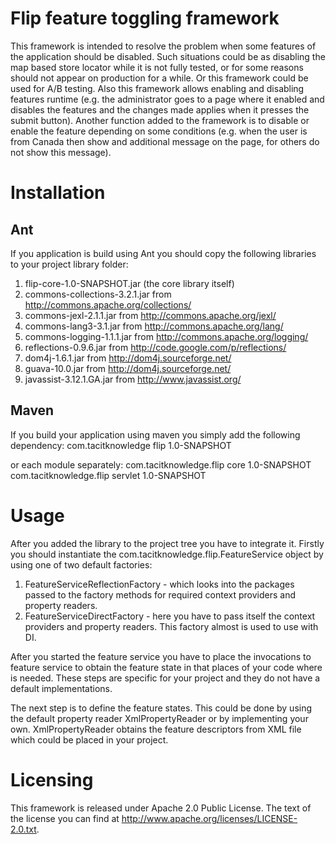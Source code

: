 # Flip feature toggling framework

This framework is intended to resolve the problem when some features of the 
application should be disabled. Such situations could be as disabling the
map based store locator while it is not fully tested, or for some reasons
should not appear on production for a while. Or this framework could be used
for A/B testing. 
Also this framework allows enabling and disabling features runtime (e.g. the
administrator goes to a page where it enabled and disables the features and
the changes made applies when it presses the submit button). 
Another function added to the framework is to disable or enable the feature
depending on some conditions (e.g. when the user is from Canada then show
and additional message on the page, for others do not show this message).

# Installation

## Ant

If you application is build using Ant you should copy the following libraries
to your project library folder:

1. flip-core-1.0-SNAPSHOT.jar (the core library itself)
2. commons-collections-3.2.1.jar from http://commons.apache.org/collections/
3. commons-jexl-2.1.1.jar from http://commons.apache.org/jexl/
4. commons-lang3-3.1.jar from http://commons.apache.org/lang/
5. commons-logging-1.1.1.jar from http://commons.apache.org/logging/
6. reflections-0.9.6.jar from http://code.google.com/p/reflections/
7. dom4j-1.6.1.jar from http://dom4j.sourceforge.net/
8. guava-10.0.jar from http://dom4j.sourceforge.net/
9. javassist-3.12.1.GA.jar from http://www.javassist.org/


## Maven

If you build your application using maven you simply add the following dependency:
    <dependency>
        <groupId>com.tacitknowledge</groupId>
	<artifactId>flip</artifactId>
	<version>1.0-SNAPSHOT</version>
    </dependency>

or each module separately:
    <dependency>
        <groupId>com.tacitknowledge.flip</groupId>
	<artifactId>core</artifactId>
	<version>1.0-SNAPSHOT</version>
    </dependency>
    <dependency>
        <groupId>com.tacitknowledge.flip</groupId>
	<artifactId>servlet</artifactId>
	<version>1.0-SNAPSHOT</version>
    </dependency>

# Usage

After you added the library to the project tree you have to integrate it. 
Firstly you should instantiate the com.tacitknowledge.flip.FeatureService
object by using one of two default factories:
1. FeatureServiceReflectionFactory - which looks into the packages passed to the 
    factory methods for required context providers and property readers.
2. FeatureServiceDirectFactory - here you have to pass itself the context providers
    and property readers. This factory almost is used to use with DI.

After you started the feature service you have to place the invocations to
feature service to obtain the feature state in that places of your code 
where is needed. These steps are specific for your project and they do not 
have a default implementations.

The next step is to define the feature states. This could be done by using
the default property reader XmlPropertyReader or by implementing your own.
XmlPropertyReader obtains the feature descriptors from XML file which could
be placed in your project.


# Licensing

This framework is released under Apache 2.0 Public License. The text of the
license you can find at http://www.apache.org/licenses/LICENSE-2.0.txt.
